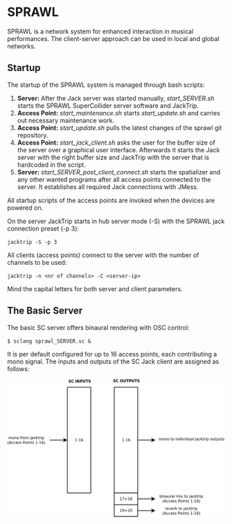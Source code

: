 SPRAWL
======

SPRAWL is a network system for enhanced interaction in
musical performances. The client-server approach can be used
in local and global networks.

Startup
-------

The startup of the SPRAWL system is managed through bash scripts:

1. **Server:**
	After the Jack server was started manually, *start_SERVER.sh* starts the SPRAWL SuperCollider server software and JackTrip.
2. **Access Point:**
	*start_maintenance.sh* starts *start_update.sh* and carries out necessary maintenance work.
3. **Access Point:**
	*start_update.sh* pulls the latest changes of the sprawl git repository.
4. **Access Point:**
	*start_jack_client.sh* asks the user for the buffer size of the server over a graphical user interface.
	Afterwards it starts the Jack server with the right buffer size and JackTrip with the server that is hardcoded in the script.
5. **Server:**
	*start_SERVER_post_client_connect.sh* starts the spatializer and any other wanted programs after all access points connected to the server. It establishes all required Jack connections with JMess.


All startup scripts of the access points are invoked when the devices are powered on.

On the server JackTrip starts in hub server mode (-S) with the SPRAWL jack connection preset (-p 3):
```
jacktrip -S -p 3
```

All clients (access points) connect to the server with the number of channels to be used:
```
jacktrip -n <nr of channels> -C <server-ip>
```
Mind the capital letters for both server and client parameters.



The Basic Server
----------------

The basic SC server offers binaural rendering with OSC control:

```console
$ sclang sprawl_SERVER.sc &
```

It is per default configured for up to 16 access points,
each contributing a mono signal. The inputs and outputs 
of the SC Jack client are assigned as follows:

<img src="./graphics/basic_server_connections.png" width="800">

